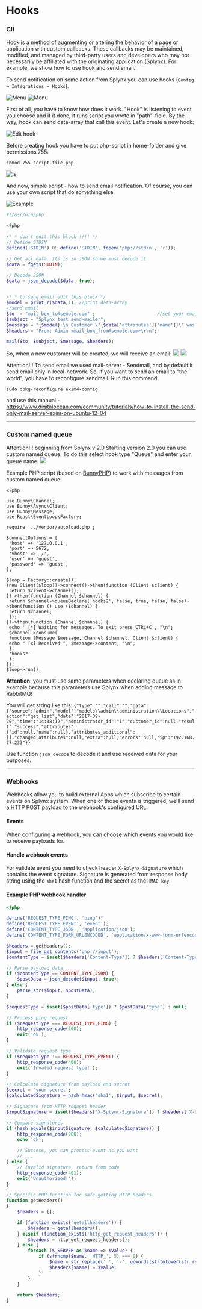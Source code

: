 Hooks
=============

### Cli

Hook is a method of augmenting or altering the behavior of a page or application with custom callbacks. These callbacks may be maintained, modified, and managed by third-party users and developers who may not necessarily be affiliated with the originating application (Splynx). For example, we show how to use hook and send email.

To send notification on some action from Splynx you can use hooks (`Config → Integrations → Hooks`).

![Menu](main_menu.png)
![Menu](main_menu1.png)


First of all, you have to know how does it work. "Hook" is listening to event you choose and if it done, it runs script you wrote in "path"-field. By the way, hook can send data-array that call this event. Let's create a new hook:

![Edit hook](edit.png)

Before creating hook you have to put php-script in home-folder and give permissions 755:
```
chmod 755 script-file.php
```
![ls](ls.png)

And now, simple script - how to send email notification. Of course, you can use your own script that do something else.

![Example](example.png)

```PHP
#!/usr/bin/php

<?php

/* * don`t edit this block !!!! */
// Define STDIN
defined('STDIN') OR define('STDIN', fopen('php://stdin', 'r'));

// Get all data. Its is in JSON so we must decode it
$data = fgets(STDIN);

// Decode JSON
$data = json_decode($data, true);


/* * to send email edit this block */
$model = print_r($data,1); //print data-array
//send email
$to  = "mail_box_to@semple.com" ;                       //set your email
$subject = "Splynx test send-mailer";
$message = "{$model} \n Customer \"{$data['attributes']['name']}\" was created {$data['date']} by {$data['source']}";
$headers = "From: Admin <mail_box_from@semple.com>\r\n";

mail($to, $subject, $message, $headers);
```

So, when a new customer will be created, we will receive an email:
![](email1.png)
![](email2.png)

Attention!!!
To send email we used mail-server - Sendmail, and by default it send email only in local-network. So, if you want to send an email to "the world", you have to reconfigure sendmail.
Run this command
```
sudo dpkg-reconfigure exim4-config
```
and use this manual - https://www.digitalocean.com/community/tutorials/how-to-install-the-send-only-mail-server-exim-on-ubuntu-12-04

---
### Custom named queue
Attention!!! beginning from Splynx v 2.0
Starting version 2.0 you can use custom named queue. To do this select hook type "Queue" and enter your queue name.
![](edit.jpg)

Example PHP script (based on [BunnyPHP](https://github.com/jakubkulhan/bunny)) to work with messages from custom named queue:
```
<?php

use Bunny\Channel;
use Bunny\Async\Client;
use Bunny\Message;
use React\EventLoop\Factory;

require '../vendor/autoload.php';

$connectOptions = [
 'host' => '127.0.0.1',
 'port' => 5672,
 'vhost' => '/',
 'user' => 'guest',
 'password' => 'guest',
];

$loop = Factory::create();
(new Client($loop))->connect()->then(function (Client $client) {
 return $client->channel();
})->then(function (Channel $channel) {
 return $channel->queueDeclare('hooks2', false, true, false, false)->then(function () use ($channel) {
 return $channel;
 });
})->then(function (Channel $channel) {
 echo ' [*] Waiting for messages. To exit press CTRL+C', "\n";
 $channel->consume(
 function (Message $message, Channel $channel, Client $client) {
 echo " [x] Received ", $message->content, "\n";
 },
 'hooks2'
 );
});
$loop->run();
```
**Attention**: you must use same parameters when declaring queue as in example because this parameters use Splynx when adding message to RabbitMQ!

You will get string like this: `{"type":"","call":"","data":{"source":"admin","model":"models\\admin\\administration\\Locations","action":"get_list","date":"2017-09-20","time":"14:38:12","administrator_id":"1","customer_id":null,"result":"success","attributes":{"id":null,"name":null},"attributes_additional":[],"changed_attributes":null,"extra":null,"errors":null,"ip":"192.168.77.233"}}`

Use function `json_decode` to decode it and use received data for your purposes.

---
### Webhooks

Webhooks allow you to build external Apps which subscribe to certain events on Splynx system. When one of those events is triggered, we'll send a HTTP POST payload to the webhook's configured URL.

#### Events

When configuring a webhook, you can choose which events you would like to receive payloads for.

#### Handle webhook events

For validate event you need to check header `X-Splynx-Signature` which contains the event signature. Signature is generated from response body string using the `sha1` hash function and the secret as the `HMAC key`.

#### Example PHP webhook handler

```php
<?php

define('REQUEST_TYPE_PING', 'ping');
define('REQUEST_TYPE_EVENT', 'event');
define('CONTENT_TYPE_JSON', 'application/json');
define('CONTENT_TYPE_FORM_URLENCODED', 'application/x-www-form-urlencoded');

$headers = getHeaders();
$input = file_get_contents('php://input');
$contentType = isset($headers['Content-Type']) ? $headers['Content-Type'] : '';

// Parse payload data
if ($contentType == CONTENT_TYPE_JSON) {
    $postData = json_decode($input, true);
} else {
    parse_str($input, $postData);
}

$requestType = isset($postData['type']) ? $postData['type'] : null;

// Process ping request
if ($requestType === REQUEST_TYPE_PING) {
    http_response_code(200);
    exit('ok');
}

// Validate request type
if ($requestType !== REQUEST_TYPE_EVENT) {
    http_response_code(400);
    exit('Invalid request type!');
}

// Calculate signature from payload and secret
$secret = 'your secret';
$calculatedSignature = hash_hmac('sha1', $input, $secret);

// Signature from HTTP request header
$inputSignature = isset($headers['X-Splynx-Signature']) ? $headers['X-Splynx-Signature'] : '';

// Compare signatures
if (hash_equals($inputSignature, $calculatedSignature)) {
    http_response_code(200);
    echo 'ok';

    // Success, you can process event as you want
    // ...
} else {
    // Invalid signature, return from code
    http_response_code(401);
    exit('Unauthorized!');
}

// Specific PHP function for safe getting HTTP headers
function getHeaders()
{
    $headers = [];

    if (function_exists('getallheaders')) {
        $headers = getallheaders();
    } elseif (function_exists('http_get_request_headers')) {
        $headers = http_get_request_headers();
    } else {
        foreach ($_SERVER as $name => $value) {
            if (strncmp($name, 'HTTP_', 5) === 0) {
                $name = str_replace(' ', '-', ucwords(strtolower(str_replace('_', ' ', substr($name, 5)))));
                $headers[$name] = $value;
            }
        }
    }

    return $headers;
}
```
